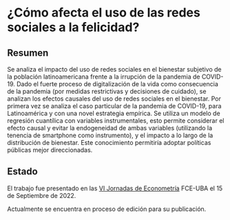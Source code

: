 # ¿Cómo afecta el uso de las redes sociales a la felicidad?

## Resumen </br>
Se analiza el impacto del uso de redes sociales en el bienestar subjetivo de la población latinoamericana frente a la irrupción de la pandemia de COVID-19. Dado el fuerte proceso de digitalización de la vida como consecuencia de la pandemia (por medidas restrictivas y decisiones de cuidado), se analizan los efectos causales del uso de redes sociales en el bienestar. Por primera vez se analiza el caso particular de la pandemia de COVID-19, para Latinoamérica y con una novel estrategia empírica. Se utiliza un modelo de regresión cuantílica con variables instrumentales, esto permite considerar el efecto causal y evitar la endogeneidad de ambas variables (utilizando la tenencia de smartphone como instrumento), y el impacto a lo largo de la distribución de bienestar. Este conocimiento permitiría adoptar políticas públicas mejor direccionadas.
</br>

## Estado
El trabajo fue presentado en las <a href=https://sites.google.com/view/vi-jornadas-argentinas-de-econ/home>VI Jornadas de Econometría</a> FCE-UBA el 15 de Septiembre de 2022.

Actualmente se encuentra en proceso de edición para su publicación. 
